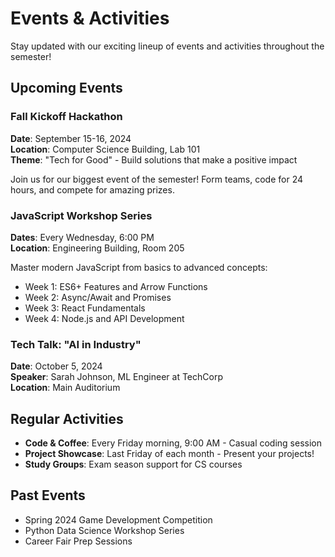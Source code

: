 # Events & Activities

Stay updated with our exciting lineup of events and activities throughout the semester!

## Upcoming Events

### Fall Kickoff Hackathon
**Date**: September 15-16, 2024  
**Location**: Computer Science Building, Lab 101  
**Theme**: "Tech for Good" - Build solutions that make a positive impact

Join us for our biggest event of the semester! Form teams, code for 24 hours, and compete for amazing prizes.

### JavaScript Workshop Series
**Dates**: Every Wednesday, 6:00 PM  
**Location**: Engineering Building, Room 205  

Master modern JavaScript from basics to advanced concepts:
- Week 1: ES6+ Features and Arrow Functions
- Week 2: Async/Await and Promises
- Week 3: React Fundamentals
- Week 4: Node.js and API Development

### Tech Talk: "AI in Industry"
**Date**: October 5, 2024  
**Speaker**: Sarah Johnson, ML Engineer at TechCorp  
**Location**: Main Auditorium

## Regular Activities

- **Code & Coffee**: Every Friday morning, 9:00 AM - Casual coding session
- **Project Showcase**: Last Friday of each month - Present your projects!
- **Study Groups**: Exam season support for CS courses

## Past Events

- Spring 2024 Game Development Competition
- Python Data Science Workshop Series
- Career Fair Prep Sessions